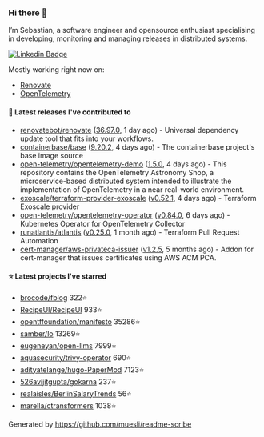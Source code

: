 ### Hi there 👋

I’m Sebastian, a software engineer and opensource enthusiast specialising in developing, monitoring and managing releases in distributed systems.

[![Linkedin Badge](https://img.shields.io/badge/-LinkedIn-blue?style=flat&logo=Linkedin&logoColor=white&link=https://www.linkedin.com/in/sebastian-poxhofer/)](https://www.linkedin.com/in/sebastian-poxhofer/)

Mostly working right now on:
- [Renovate](https://github.com/renovatebot/renovate)
- [OpenTelemetry](https://github.com/open-telemetry)



#### 🚀 Latest releases I've contributed to

- [renovatebot/renovate](https://github.com/renovatebot/renovate) ([36.97.0](https://github.com/renovatebot/renovate/releases/tag/36.97.0), 1 day ago) - Universal dependency update tool that fits into your workflows.
- [containerbase/base](https://github.com/containerbase/base) ([9.20.2](https://github.com/containerbase/base/releases/tag/9.20.2), 4 days ago) - The containerbase project&#39;s base image source
- [open-telemetry/opentelemetry-demo](https://github.com/open-telemetry/opentelemetry-demo) ([1.5.0](https://github.com/open-telemetry/opentelemetry-demo/releases/tag/1.5.0), 4 days ago) - This repository contains the OpenTelemetry Astronomy Shop, a microservice-based distributed system intended to illustrate the implementation of OpenTelemetry in a near real-world environment.
- [exoscale/terraform-provider-exoscale](https://github.com/exoscale/terraform-provider-exoscale) ([v0.52.1](https://github.com/exoscale/terraform-provider-exoscale/releases/tag/v0.52.1), 4 days ago) - Terraform Exoscale provider
- [open-telemetry/opentelemetry-operator](https://github.com/open-telemetry/opentelemetry-operator) ([v0.84.0](https://github.com/open-telemetry/opentelemetry-operator/releases/tag/v0.84.0), 6 days ago) - Kubernetes Operator for OpenTelemetry Collector
- [runatlantis/atlantis](https://github.com/runatlantis/atlantis) ([v0.25.0](https://github.com/runatlantis/atlantis/releases/tag/v0.25.0), 1 month ago) - Terraform Pull Request Automation
- [cert-manager/aws-privateca-issuer](https://github.com/cert-manager/aws-privateca-issuer) ([v1.2.5](https://github.com/cert-manager/aws-privateca-issuer/releases/tag/v1.2.5), 5 months ago) - Addon for cert-manager that issues certificates using AWS ACM PCA.

#### ⭐ Latest projects I've starred

- [brocode/fblog](https://github.com/brocode/fblog) 322⭐
- [RecipeUI/RecipeUI](https://github.com/RecipeUI/RecipeUI) 933⭐
- [opentffoundation/manifesto](https://github.com/opentffoundation/manifesto) 35286⭐
- [samber/lo](https://github.com/samber/lo) 13269⭐
- [eugeneyan/open-llms](https://github.com/eugeneyan/open-llms) 7999⭐
- [aquasecurity/trivy-operator](https://github.com/aquasecurity/trivy-operator) 690⭐
- [adityatelange/hugo-PaperMod](https://github.com/adityatelange/hugo-PaperMod) 7123⭐
- [526avijitgupta/gokarna](https://github.com/526avijitgupta/gokarna) 237⭐
- [realaisles/BerlinSalaryTrends](https://github.com/realaisles/BerlinSalaryTrends) 56⭐
- [marella/ctransformers](https://github.com/marella/ctransformers) 1038⭐



Generated by https://github.com/muesli/readme-scribe
